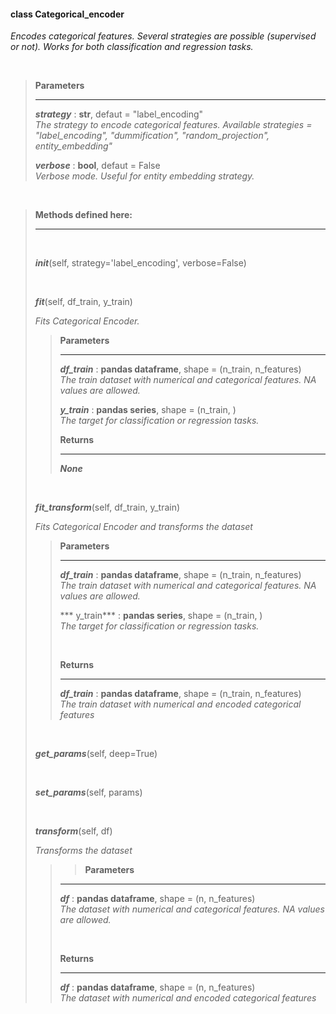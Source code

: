 ####  class Categorical_encoder  ####
*Encodes categorical features. Several strategies are possible (supervised or not). Works for both classification and regression tasks.*

<br/>

> **Parameters**
> ___
>  
> ***strategy*** : **str**, defaut = "label_encoding" <br/>
> *The strategy to encode categorical features. Available strategies = "label_encoding", "dummification", "random_projection", entity_embedding"*
>
> ***verbose*** : **bool**, defaut = False <br/>
> *Verbose mode. Useful for entity embedding strategy.*

<br/>

> **Methods defined here:**
> ___
>
> <br/>
>
> ***init***(self, strategy='label_encoding', verbose=False) 
> 
> <br/>
>
> ***fit***(self, df_train, y_train) 
>
> *Fits Categorical Encoder.*
>
>> **Parameters** 
>> ___ 
>>
>> ***df_train*** : **pandas dataframe**, shape = (n_train, n_features) <br/>
>> *The train dataset with numerical and categorical features. NA values are allowed.* 
>>
>> ***y_train*** : **pandas series**, shape = (n_train, ) <br/>
>> *The target for classification or regression tasks.* 
>>
>> **Returns** 
>> ___ 
>>
>> ***None*** 
>
> <br/>
>
> ***fit_transform***(self, df_train, y_train) 
>
> *Fits Categorical Encoder and transforms the dataset*
>
>> **Parameters** 
>> ___ 
>> 
>> ***df_train*** : **pandas dataframe**, shape = (n_train, n_features) <br/>
>> *The train dataset with numerical and categorical features. NA values are allowed.* 
>>
>> *** y_train*** : **pandas series**, shape = (n_train, ) <br/>
>> *The target for classification or regression tasks.* 
>>
>> <br/>
>> 
>> **Returns** 
>> ___ 
>>
>> ***df_train*** : **pandas dataframe**, shape = (n_train, n_features) <br/>
>> *The train dataset with numerical and encoded categorical features* 
>
> <br/>
>
> ***get_params***(self, deep=True)
>
> <br/>
>
> ***set_params***(self, params)
>
> <br/>
>
> ***transform***(self, df)
>
> *Transforms the dataset*
>
>>> **Parameters** 
>> ___ 
>> 
>> ***df*** : **pandas dataframe**, shape = (n, n_features) <br/>
>> *The dataset with numerical and categorical features. NA values are allowed.* 
>>
>> <br/>
>> 
>> **Returns** 
>> ___ 
>>
>> ***df*** : **pandas dataframe**, shape = (n, n_features) <br/>
>> *The dataset with numerical and encoded categorical features* 

